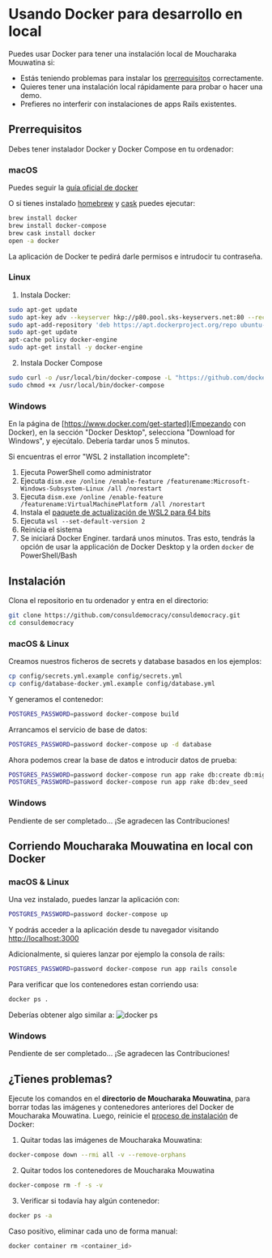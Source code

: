 # Usando Docker para desarrollo en local

Puedes usar Docker para tener una instalación local de Moucharaka Mouwatina si:

- Estás teniendo problemas para instalar los [prerrequisitos](prerequisites.md) correctamente.
- Quieres tener una instalación local rápidamente para probar o hacer una demo.
- Prefieres no interferir con instalaciones de apps Rails existentes.

## Prerrequisitos

Debes tener instalador Docker y Docker Compose en tu ordenador:

### macOS

Puedes seguir la [guía oficial de docker](https://docs.docker.com/docker-for-mac/install/)

O si tienes instalado [homebrew](http://brew.sh) y [cask](https://caskroom.github.io/) puedes ejecutar:

```bash
brew install docker
brew install docker-compose
brew cask install docker
open -a docker
```

La aplicación de Docker te pedirá darle permisos e intrudocir tu contraseña.

### Linux

1. Instala Docker:

```bash
sudo apt-get update
sudo apt-key adv --keyserver hkp://p80.pool.sks-keyservers.net:80 --recv-keys 58118E89F3A912897C070ADBF76221572C52609D
sudo apt-add-repository 'deb https://apt.dockerproject.org/repo ubuntu-xenial main'
sudo apt-get update
apt-cache policy docker-engine
sudo apt-get install -y docker-engine
```

2. Instala Docker Compose

```bash
sudo curl -o /usr/local/bin/docker-compose -L "https://github.com/docker/compose/releases/download/1.15.0/docker-compose-$(uname -s)-$(uname -m)"
sudo chmod +x /usr/local/bin/docker-compose
```

### Windows

En la página de [https://www.docker.com/get-started](Empezando con Docker), en la sección "Docker Desktop", selecciona "Download for Windows", y ejecútalo. Debería tardar unos 5 minutos.

Si encuentras el error "WSL 2 installation incomplete":

1. Ejecuta PowerShell como administrator
1. Ejecuta `dism.exe /online /enable-feature /featurename:Microsoft-Windows-Subsystem-Linux /all /norestart`
1. Ejecuta `dism.exe /online /enable-feature /featurename:VirtualMachinePlatform /all /norestart`
1. Instala el [paquete de actualización de WSL2 para 64 bits](https://wslstorestorage.blob.core.windows.net/wslblob/wsl_update_x64.msi)
1. Ejecuta `wsl --set-default-version 2`
1. Reinicia el sistema
1. Se iniciará Docker Enginer. tardará unos minutos. Tras esto, tendrás la opción de usar la applicación de Docker Desktop y la orden `docker` de PowerShell/Bash

## Instalación

Clona el repositorio en tu ordenador y entra en el directorio:

```bash
git clone https://github.com/consuldemocracy/consuldemocracy.git
cd consuldemocracy
```

### macOS & Linux

Creamos nuestros ficheros de secrets y database basados en los ejemplos:

```bash
cp config/secrets.yml.example config/secrets.yml
cp config/database-docker.yml.example config/database.yml
```

Y generamos el contenedor:

```bash
POSTGRES_PASSWORD=password docker-compose build
```

Arrancamos el servicio de base de datos:

```bash
POSTGRES_PASSWORD=password docker-compose up -d database
```

Ahora podemos crear la base de datos e introducir datos de prueba:

```bash
POSTGRES_PASSWORD=password docker-compose run app rake db:create db:migrate
POSTGRES_PASSWORD=password docker-compose run app rake db:dev_seed
```

### Windows

Pendiente de ser completado... ¡Se agradecen las Contribuciones!

## Corriendo Moucharaka Mouwatina en local con Docker

### macOS & Linux

Una vez instalado, puedes lanzar la aplicación con:

```bash
POSTGRES_PASSWORD=password docker-compose up
```

Y podrás acceder a la aplicación desde tu navegador visitando [http://localhost:3000](http://localhost:3000)

Adicionalmente, si quieres lanzar por ejemplo la consola de rails:

```bash
POSTGRES_PASSWORD=password docker-compose run app rails console
```

Para verificar que los contenedores estan corriendo usa:

```bash
docker ps .
```

Deberías obtener algo similar a:
![docker ps](https://i.imgur.com/ASvzXrd.png)

### Windows

Pendiente de ser completado... ¡Se agradecen las Contribuciones!

## ¿Tienes problemas?

Ejecute los comandos en el **directorio de Moucharaka Mouwatina**, para borrar todas las imágenes y contenedores anteriores del Docker de Moucharaka Mouwatina. Luego, reinicie el [proceso de instalación](#instalacion) de Docker:

1. Quitar todas las imágenes de Moucharaka Mouwatina:

```bash
docker-compose down --rmi all -v --remove-orphans
```

2. Quitar todos los contenedores de Moucharaka Mouwatina

```bash
docker-compose rm -f -s -v
```

3. Verificar si todavía hay algún contenedor:

```bash
docker ps -a
```

Caso positivo, eliminar cada uno de forma manual:

```bash
docker container rm <container_id>
```

